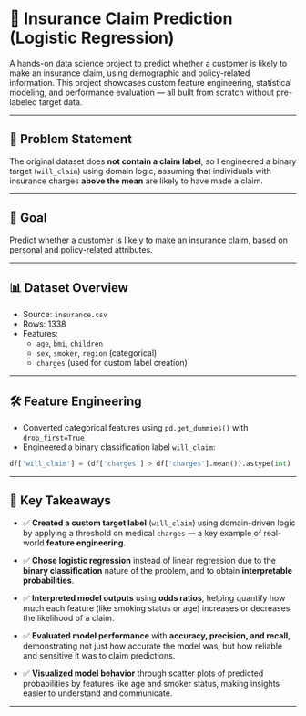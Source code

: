 # 🧠 Insurance Claim Prediction (Logistic Regression)

A hands-on data science project to predict whether a customer is likely to make an insurance claim, using demographic and policy-related information. This project showcases custom feature engineering, statistical modeling, and performance evaluation — all built from scratch without pre-labeled target data.

---

## 📌 Problem Statement

The original dataset does **not contain a claim label**, so I engineered a binary target (`will_claim`) using domain logic, assuming that individuals with insurance charges **above the mean** are likely to have made a claim.

---

## 🎯 Goal

Predict whether a customer is likely to make an insurance claim, based on personal and policy-related attributes.

---

## 📊 Dataset Overview

- Source: `insurance.csv`
- Rows: 1338
- Features:
  - `age`, `bmi`, `children`
  - `sex`, `smoker`, `region` (categorical)
  - `charges` (used for custom label creation)

---

## 🛠 Feature Engineering

- Converted categorical features using `pd.get_dummies()` with `drop_first=True`
- Engineered a binary classification label `will_claim`:
  
```python
df['will_claim'] = (df['charges'] > df['charges'].mean()).astype(int)
```
---

## 🧠 Key Takeaways

- ✅ **Created a custom target label** (`will_claim`) using domain-driven logic by applying a threshold on medical `charges` — a key example of real-world **feature engineering**.

- ✅ **Chose logistic regression** instead of linear regression due to the **binary classification** nature of the problem, and to obtain **interpretable probabilities**.

- ✅ **Interpreted model outputs** using **odds ratios**, helping quantify how much each feature (like smoking status or age) increases or decreases the likelihood of a claim.

- ✅ **Evaluated model performance** with **accuracy, precision, and recall**, demonstrating not just how accurate the model was, but how reliable and sensitive it was to claim predictions.

- ✅ **Visualized model behavior** through scatter plots of predicted probabilities by features like age and smoker status, making insights easier to understand and communicate.

---

